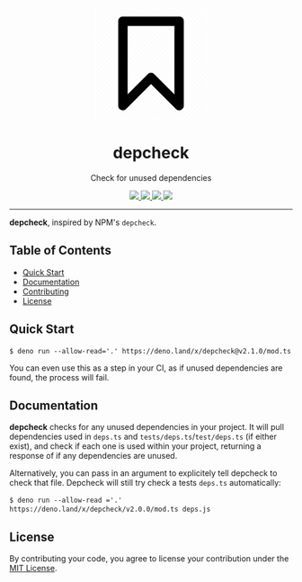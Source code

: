<p align="center">
  <img height="200" src="./logo.png" alt="depcheck logo">
  <h1 align="center">depcheck</h1>
</p>
<p align="center">Check for unused dependencies</p>
<p align="center">
  <a href="https://github.com/ebebbington/depcheck/releases">
    <img src="https://img.shields.io/github/release/ebebbington/depcheck.svg?color=bright_green&label=latest">
  </a>
  <a href="https://github.com/ebebbington/depcheck/actions">
    <img src="https://img.shields.io/github/workflow/status/ebebbington/depcheck/master?label=tests">
  </a>
  <a href="https://github.com/ebebbington/depcheck/actions">
    <img src="https://img.shields.io/github/workflow/status/ebebbington/depcheck/CodeQL?label=CodeQL">
  </a>
  <a href="https://sonarcloud.io/dashboard?id=ebebbington_depcheck">
    <img src="https://sonarcloud.io/api/project_badges/measure?project=ebebbington_depcheck&metric=alert_status">
  </a>
</p>

---

**depcheck**, inspired by NPM's `depcheck`.

## Table of Contents

- [Quick Start](#quick-start)
- [Documentation](#documentation)
- [Contributing](#contributing)
- [License](#license)

## Quick Start

```
$ deno run --allow-read='.' https://deno.land/x/depcheck@v2.1.0/mod.ts
```

You can even use this as a step in your CI, as if unused dependencies are found,
the process will fail.

## Documentation

**depcheck** checks for any unused dependencies in your project. It will pull
dependencies used in `deps.ts` and `tests/deps.ts`/`test/deps.ts` (if either
exist), and check if each one is used within your project, returning a response
of if any dependencies are unused.

Alternatively, you can pass in an argument to explicitely tell depcheck to check
that file. Depcheck will still try check a tests `deps.ts` automatically:

```
$ deno run --allow-read ='.' https://deno.land/x/depcheck/v2.0.0/mod.ts deps.js
```

## License

By contributing your code, you agree to license your contribution under the
[MIT License](./LICENSE).
